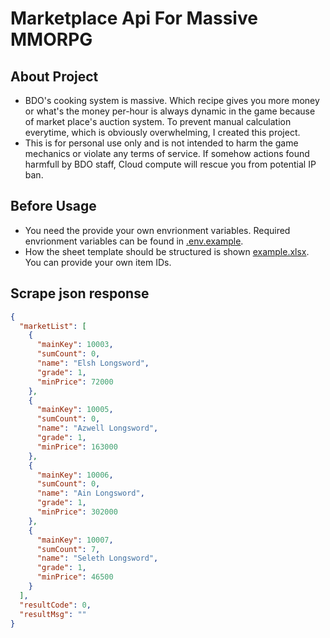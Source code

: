 # Marketplace Api For Massive MMORPG

## About Project

- BDO's cooking system is massive. Which recipe gives you more money or what's the money per-hour is always dynamic in the game because of market place's auction system. To prevent manual calculation everytime, which is obviously overwhelming, I created this project.
- This is for personal use only and is not intended to harm the game mechanics or violate any terms of service. If somehow actions found harmfull by BDO staff, Cloud compute will rescue you from potential IP ban.

## Before Usage

- You need the provide your own envrionment variables. Required envrionment variables can be found in [.env.example](.env.example).
- How the sheet template should be structured is shown [example.xlsx](example.xlsx). You can provide your own item IDs.

## Scrape json response

```json
{
  "marketList": [
    {
      "mainKey": 10003,
      "sumCount": 0,
      "name": "Elsh Longsword",
      "grade": 1,
      "minPrice": 72000
    },
    {
      "mainKey": 10005,
      "sumCount": 0,
      "name": "Azwell Longsword",
      "grade": 1,
      "minPrice": 163000
    },
    {
      "mainKey": 10006,
      "sumCount": 0,
      "name": "Ain Longsword",
      "grade": 1,
      "minPrice": 302000
    },
    {
      "mainKey": 10007,
      "sumCount": 7,
      "name": "Seleth Longsword",
      "grade": 1,
      "minPrice": 46500
    }
  ],
  "resultCode": 0,
  "resultMsg": ""
}
```
